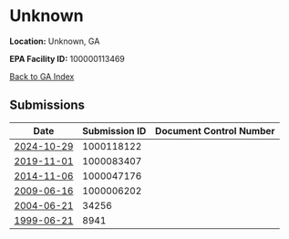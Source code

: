 # Unknown

**Location:** Unknown, GA

**EPA Facility ID:** 100000113469

[Back to GA Index](../../index.md)

## Submissions

| Date | Submission ID | Document Control Number |
|------|--------------|-------------------------|
| [2024-10-29](submissions/1000118122.md) | 1000118122 |  |
| [2019-11-01](submissions/1000083407.md) | 1000083407 |  |
| [2014-11-06](submissions/1000047176.md) | 1000047176 |  |
| [2009-06-16](submissions/1000006202.md) | 1000006202 |  |
| [2004-06-21](submissions/34256.md) | 34256 |  |
| [1999-06-21](submissions/8941.md) | 8941 |  |
